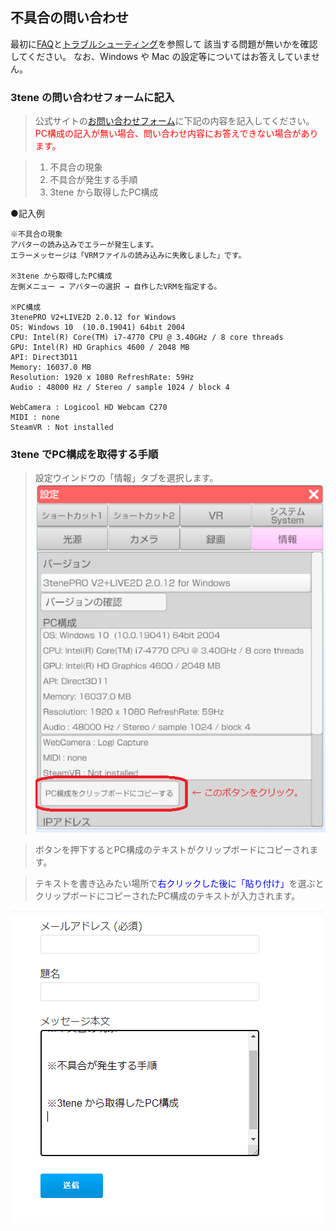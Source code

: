 ## 不具合の問い合わせ

最初に[FAQ](#faq.md)と[トラブルシューティング](#troubleshooting.md)を参照して
該当する問題が無いかを確認してください。
なお、Windows や Mac の設定等についてはお答えしていません。

### 3tene の問い合わせフォームに記入

>公式サイトの[お問い合わせフォーム](https://3tene.com/contact/)に下記の内容を記入してください。
><font color="red">PC構成の記入が無い場合、問い合わせ内容にお答えできない場合があります。</font>

>1. 不具合の現象
>2. 不具合が発生する手順
>3. 3tene から取得したPC構成

●記入例
```
※不具合の現象
アバターの読み込みでエラーが発生します。
エラーメッセージは「VRMファイルの読み込みに失敗しました」です。

※3tene から取得したPC構成
左側メニュー → アバターの選択 → 自作したVRMを指定する。

※PC構成
3tenePRO V2+LIVE2D 2.0.12 for Windows
OS: Windows 10  (10.0.19041) 64bit 2004
CPU: Intel(R) Core(TM) i7-4770 CPU @ 3.40GHz / 8 core threads
GPU: Intel(R) HD Graphics 4600 / 2048 MB
API: Direct3D11
Memory: 16037.0 MB
Resolution: 1920 x 1080 RefreshRate: 59Hz
Audio : 48000 Hz / Stereo / sample 1024 / block 4

WebCamera : Logicool HD Webcam C270
MIDI : none
SteamVR : Not installed
```

### 3tene でPC構成を取得する手順

>設定ウインドウの「情報」タブを選択します。
![画像](image/spec.png "ボタン")


>ボタンを押下するとPC構成のテキストがクリップボードにコピーされます。

>テキストを書き込みたい場所で<font color="Blue">右クリックした後に「貼り付け」</font>を選ぶと
>クリップボードにコピーされたPC構成のテキストが入力されます。

![画像](image/spec_paste.gif "貼り付け")

